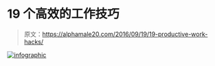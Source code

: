 # 19 个高效的工作技巧

> 原文：<https://alphamale20.com/2016/09/19/19-productive-work-hacks/>

[![infographic](img/ab54d369fd7f4da22dd0dfc3c33483ac.png)](https://getvoip.com/)